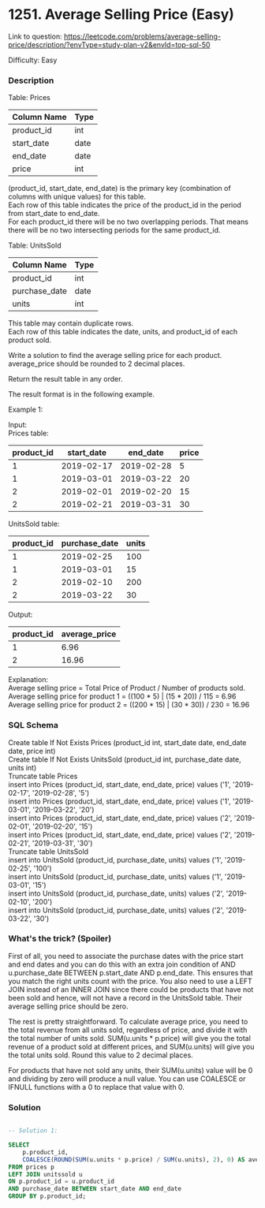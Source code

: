 # 1251. Average Selling Price (Easy)

Link to question: https://leetcode.com/problems/average-selling-price/description/?envType=study-plan-v2&envId=top-sql-50

Difficulty: Easy

### Description

Table: Prices


| Column Name   | Type    |
|---------------|---------|
| product_id    | int     |
| start_date    | date    |
| end_date      | date    |
| price         | int     |

(product_id, start_date, end_date) is the primary key (combination of columns with unique values) for this table.\
Each row of this table indicates the price of the product_id in the period from start_date to end_date.\
For each product_id there will be no two overlapping periods. That means there will be no two intersecting periods for the same product_id.
 

Table: UnitsSold


| Column Name   | Type    |
|---------------|---------|
| product_id    | int     |
| purchase_date | date    |
| units         | int     |

This table may contain duplicate rows.\
Each row of this table indicates the date, units, and product_id of each product sold. 
 

Write a solution to find the average selling price for each product. average_price should be rounded to 2 decimal places.

Return the result table in any order.

The result format is in the following example.

 

Example 1:

Input:\
Prices table:

| product_id | start_date | end_date   | price  |
|------------|------------|------------|--------|
| 1          | 2019-02-17 | 2019-02-28 | 5      |
| 1          | 2019-03-01 | 2019-03-22 | 20     |
| 2          | 2019-02-01 | 2019-02-20 | 15     |
| 2          | 2019-02-21 | 2019-03-31 | 30     |

UnitsSold table:

| product_id | purchase_date | units |
|------------|---------------|-------|
| 1          | 2019-02-25    | 100   |
| 1          | 2019-03-01    | 15    |
| 2          | 2019-02-10    | 200   |
| 2          | 2019-03-22    | 30    |

Output: 

| product_id | average_price |
|------------|---------------|
| 1          | 6.96          |
| 2          | 16.96         |

Explanation:\
Average selling price = Total Price of Product / Number of products sold.\
Average selling price for product 1 = ((100 * 5) | (15 * 20)) / 115 = 6.96\
Average selling price for product 2 = ((200 * 15) | (30 * 30)) / 230 = 16.96



### SQL Schema
Create table If Not Exists Prices (product_id int, start_date date, end_date date, price int)\
Create table If Not Exists UnitsSold (product_id int, purchase_date date, units int)\
Truncate table Prices\
insert into Prices (product_id, start_date, end_date, price) values ('1', '2019-02-17', '2019-02-28', '5')\
insert into Prices (product_id, start_date, end_date, price) values ('1', '2019-03-01', '2019-03-22', '20')\
insert into Prices (product_id, start_date, end_date, price) values ('2', '2019-02-01', '2019-02-20', '15')\
insert into Prices (product_id, start_date, end_date, price) values ('2', '2019-02-21', '2019-03-31', '30')\
Truncate table UnitsSold\
insert into UnitsSold (product_id, purchase_date, units) values ('1', '2019-02-25', '100')\
insert into UnitsSold (product_id, purchase_date, units) values ('1', '2019-03-01', '15')\
insert into UnitsSold (product_id, purchase_date, units) values ('2', '2019-02-10', '200')\
insert into UnitsSold (product_id, purchase_date, units) values ('2', '2019-03-22', '30')

### What's the trick? (Spoiler)

First of all, you need to associate the purchase dates with the price start and end dates and you can do this with an extra join condition of AND u.purchase_date BETWEEN p.start_date AND p.end_date. This ensures that you match the right units count with the price. You also need to use a LEFT JOIN instead of an INNER JOIN since there could be products that have not been sold and hence, will not have a record in the UnitsSold table. Their average selling price should be zero.

The rest is pretty straightforward. To calculate average price, you need to the total revenue from all units sold, regardless of price, and divide it with the total number of units sold. SUM(u.units * p.price) will give you the total revenue of a product sold at different prices, and SUM(u.units) will give you the total units sold. Round this value to 2 decimal places.

For products that have not sold any units, their SUM(u.units) value will be 0 and dividing by zero will produce a null value. You can use COALESCE or IFNULL functions with a 0 to replace that value with 0.

### Solution

```sql

-- Solution 1:

SELECT
    p.product_id,
    COALESCE(ROUND(SUM(u.units * p.price) / SUM(u.units), 2), 0) AS average_price
FROM prices p
LEFT JOIN unitssold u
ON p.product_id = u.product_id
AND purchase_date BETWEEN start_date AND end_date
GROUP BY p.product_id;
